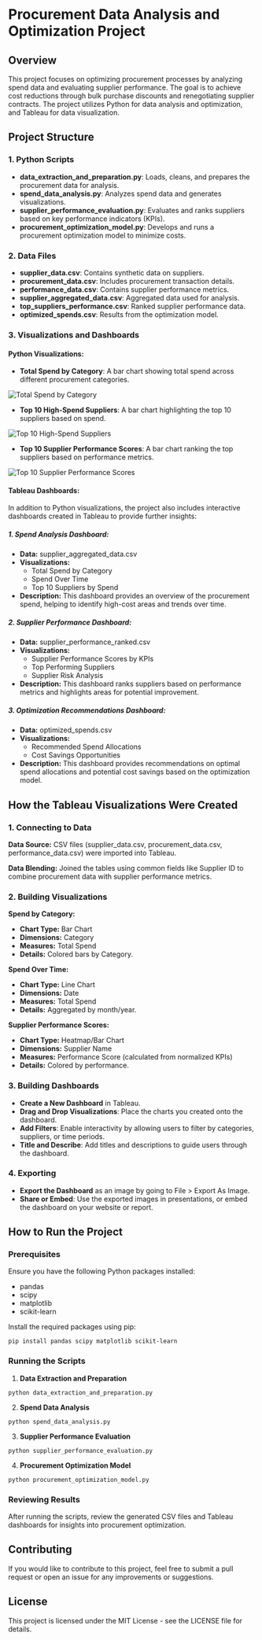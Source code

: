 <!DOCTYPE html>
<html lang="en">
<head>
    <meta charset="UTF-8">
    <meta name="viewport" content="width=device-width, initial-scale=1.0">
</head>
<body>

<h1>Procurement Data Analysis and Optimization Project</h1>

<h2>Overview</h2>
<p>This project focuses on optimizing procurement processes by analyzing spend data and evaluating supplier performance. The goal is to achieve cost reductions through bulk purchase discounts and renegotiating supplier contracts. The project utilizes Python for data analysis and optimization, and Tableau for data visualization.</p>

<h2>Project Structure</h2>

<h3>1. Python Scripts</h3>
<ul>
    <li><strong>data_extraction_and_preparation.py</strong>: Loads, cleans, and prepares the procurement data for analysis.</li>
    <li><strong>spend_data_analysis.py</strong>: Analyzes spend data and generates visualizations.</li>
    <li><strong>supplier_performance_evaluation.py</strong>: Evaluates and ranks suppliers based on key performance indicators (KPIs).</li>
    <li><strong>procurement_optimization_model.py</strong>: Develops and runs a procurement optimization model to minimize costs.</li>
</ul>

<h3>2. Data Files</h3>
<ul>
    <li><strong>supplier_data.csv</strong>: Contains synthetic data on suppliers.</li>
    <li><strong>procurement_data.csv</strong>: Includes procurement transaction details.</li>
    <li><strong>performance_data.csv</strong>: Contains supplier performance metrics.</li>
    <li><strong>supplier_aggregated_data.csv</strong>: Aggregated data used for analysis.</li>
    <li><strong>top_suppliers_performance.csv</strong>: Ranked supplier performance data.</li>
    <li><strong>optimized_spends.csv</strong>: Results from the optimization model.</li>
</ul>

<h3>3. Visualizations and Dashboards</h3>

<h4>Python Visualizations:</h4>
<ul>
    <li><strong>Total Spend by Category</strong>: A bar chart showing total spend across different procurement categories.</li>
</ul>
<img src="images/total_spend_by_category.png" alt="Total Spend by Category">

<ul>
    <li><strong>Top 10 High-Spend Suppliers</strong>: A bar chart highlighting the top 10 suppliers based on spend.</li>
</ul>
<img src="images/top_10_spend_suppliers.png" alt="Top 10 High-Spend Suppliers">

<ul>
    <li><strong>Top 10 Supplier Performance Scores</strong>: A bar chart ranking the top suppliers based on performance metrics.</li>
</ul>
<img src="images/top_10_supplier_performance.png" alt="Top 10 Supplier Performance Scores">

<h4>Tableau Dashboards:</h4>
<p>In addition to Python visualizations, the project also includes interactive dashboards created in Tableau to provide further insights:</p>

<h5>1. Spend Analysis Dashboard:</h5>
<ul>
    <li><strong>Data:</strong> supplier_aggregated_data.csv</li>
    <li><strong>Visualizations:</strong>
        <ul>
            <li>Total Spend by Category</li>
            <li>Spend Over Time</li>
            <li>Top 10 Suppliers by Spend</li>
        </ul>
    </li>
    <li><strong>Description:</strong> This dashboard provides an overview of the procurement spend, helping to identify high-cost areas and trends over time.</li>
</ul>

<h5>2. Supplier Performance Dashboard:</h5>
<ul>
    <li><strong>Data:</strong> supplier_performance_ranked.csv</li>
    <li><strong>Visualizations:</strong>
        <ul>
            <li>Supplier Performance Scores by KPIs</li>
            <li>Top Performing Suppliers</li>
            <li>Supplier Risk Analysis</li>
        </ul>
    </li>
    <li><strong>Description:</strong> This dashboard ranks suppliers based on performance metrics and highlights areas for potential improvement.</li>
</ul>

<h5>3. Optimization Recommendations Dashboard:</h5>
<ul>
    <li><strong>Data:</strong> optimized_spends.csv</li>
    <li><strong>Visualizations:</strong>
        <ul>
            <li>Recommended Spend Allocations</li>
            <li>Cost Savings Opportunities</li>
        </ul>
    </li>
    <li><strong>Description:</strong> This dashboard provides recommendations on optimal spend allocations and potential cost savings based on the optimization model.</li>
</ul>

<h2>How the Tableau Visualizations Were Created</h2>

<h3>1. Connecting to Data</h3>
<p><strong>Data Source:</strong> CSV files (supplier_data.csv, procurement_data.csv, performance_data.csv) were imported into Tableau.</p>
<p><strong>Data Blending:</strong> Joined the tables using common fields like Supplier ID to combine procurement data with supplier performance metrics.</p>

<h3>2. Building Visualizations</h3>

<p><strong>Spend by Category:</strong></p>
<ul>
    <li><strong>Chart Type:</strong> Bar Chart</li>
    <li><strong>Dimensions:</strong> Category</li>
    <li><strong>Measures:</strong> Total Spend</li>
    <li><strong>Details:</strong> Colored bars by Category.</li>
</ul>

<p><strong>Spend Over Time:</strong></p>
<ul>
    <li><strong>Chart Type:</strong> Line Chart</li>
    <li><strong>Dimensions:</strong> Date</li>
    <li><strong>Measures:</strong> Total Spend</li>
    <li><strong>Details:</strong> Aggregated by month/year.</li>
</ul>

<p><strong>Supplier Performance Scores:</strong></p>
<ul>
    <li><strong>Chart Type:</strong> Heatmap/Bar Chart</li>
    <li><strong>Dimensions:</strong> Supplier Name</li>
    <li><strong>Measures:</strong> Performance Score (calculated from normalized KPIs)</li>
    <li><strong>Details:</strong> Colored by performance.</li>
</ul>

<h3>3. Building Dashboards</h3>
<ul>
    <li><strong>Create a New Dashboard</strong> in Tableau.</li>
    <li><strong>Drag and Drop Visualizations</strong>: Place the charts you created onto the dashboard.</li>
    <li><strong>Add Filters</strong>: Enable interactivity by allowing users to filter by categories, suppliers, or time periods.</li>
    <li><strong>Title and Describe</strong>: Add titles and descriptions to guide users through the dashboard.</li>
</ul>

<h3>4. Exporting</h3>
<ul>
    <li><strong>Export the Dashboard</strong> as an image by going to File > Export As Image.</li>
    <li><strong>Share or Embed</strong>: Use the exported images in presentations, or embed the dashboard on your website or report.</li>
</ul>

<h2>How to Run the Project</h2>

<h3>Prerequisites</h3>
<p>Ensure you have the following Python packages installed:</p>
<ul>
    <li>pandas</li>
    <li>scipy</li>
    <li>matplotlib</li>
    <li>scikit-learn</li>
</ul>

<p>Install the required packages using pip:</p>
<pre><code>pip install pandas scipy matplotlib scikit-learn</code></pre>

<h3>Running the Scripts</h3>

<ol>
    <li><strong>Data Extraction and Preparation</strong></li>
</ol>
<pre><code>python data_extraction_and_preparation.py</code></pre>

<ol start="2">
    <li><strong>Spend Data Analysis</strong></li>
</ol>
<pre><code>python spend_data_analysis.py</code></pre>

<ol start="3">
    <li><strong>Supplier Performance Evaluation</strong></li>
</ol>
<pre><code>python supplier_performance_evaluation.py</code></pre>

<ol start="4">
    <li><strong>Procurement Optimization Model</strong></li>
</ol>
<pre><code>python procurement_optimization_model.py</code></pre>

<h3>Reviewing Results</h3>
<p>After running the scripts, review the generated CSV files and Tableau dashboards for insights into procurement optimization.</p>

<h2>Contributing</h2>
<p>If you would like to contribute to this project, feel free to submit a pull request or open an issue for any improvements or suggestions.</p>

<h2>License</h2>
<p>This project is licensed under the MIT License - see the LICENSE file for details.</p>

</body>
</html>
